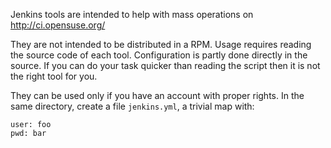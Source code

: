 Jenkins tools are intended to help with mass operations
on <http://ci.opensuse.org/>

They are not intended to be distributed in a RPM.
Usage requires reading the source code of each tool. Configuration is partly
done directly in the source.
If you can do your task quicker than reading the script
then it is not the right tool for you.

They can be used only if you have an account with proper rights.
In the same directory, create a file `jenkins.yml`, a trivial map with:

    user: foo
    pwd: bar

